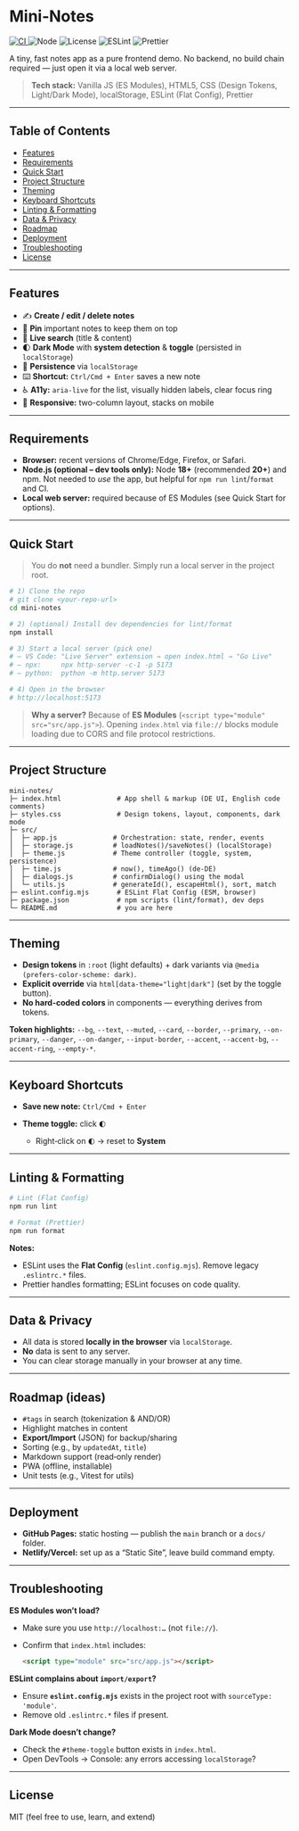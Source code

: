 # Mini‑Notes

<!-- Badges: update workflow filename/branch if needed -->
<p align="left">
  <!-- CI status (GitHub Actions) -->
  <a href="https://github.com/rluetken-dev/mini-notes/actions">
    <img
      alt="CI"
      src="https://img.shields.io/github/actions/workflow/status/rluetken-dev/mini-notes/ci.yml?branch=main"
    >
  </a>
  <!-- Node version -->
  <img alt="Node" src="https://img.shields.io/badge/node-%E2%89%A518-339933?logo=node.js&logoColor=white">
  <!-- License -->
  <img alt="License" src="https://img.shields.io/badge/license-MIT-blue.svg">
  <!-- ESLint -->
  <img alt="ESLint" src="https://img.shields.io/badge/lint-ESLint-4B32C3?logo=eslint&logoColor=white">
  <!-- Prettier -->
  <img alt="Prettier" src="https://img.shields.io/badge/format-Prettier-F7B93E?logo=prettier&logoColor=black">
</p>

A tiny, fast notes app as a pure frontend demo. No backend, no build chain required — just open it via a local web server.

> **Tech stack:** Vanilla JS (ES Modules), HTML5, CSS (Design Tokens, Light/Dark Mode), localStorage, ESLint (Flat Config), Prettier

---

## Table of Contents

* [Features](#features)
* [Requirements](#requirements)
* [Quick Start](#quick-start)
* [Project Structure](#project-structure)
* [Theming](#theming)
* [Keyboard Shortcuts](#keyboard-shortcuts)
* [Linting & Formatting](#linting--formatting)
* [Data & Privacy](#data--privacy)
* [Roadmap](#roadmap)
* [Deployment](#deployment)
* [Troubleshooting](#troubleshooting)
* [License](#license)

---

## Features

* ✍️ **Create / edit / delete notes**
* 📌 **Pin** important notes to keep them on top
* 🔎 **Live search** (title & content)
* 🌓 **Dark Mode** with **system detection** & **toggle** (persisted in `localStorage`)
* 💾 **Persistence** via `localStorage`
* ⌨️ **Shortcut:** `Ctrl/Cmd + Enter` saves a new note
* ♿ **A11y:** `aria-live` for the list, visually hidden labels, clear focus ring
* 📱 **Responsive:** two-column layout, stacks on mobile

---

## Requirements

* **Browser:** recent versions of Chrome/Edge, Firefox, or Safari.
* **Node.js (optional – dev tools only):** Node **18+** (recommended **20+**) and npm. Not needed to *use* the app, but helpful for `npm run lint`/`format` and CI.
* **Local web server:** required because of ES Modules (see Quick Start for options).

---

## Quick Start

> You do **not** need a bundler. Simply run a local server in the project root.

```bash
# 1) Clone the repo
# git clone <your-repo-url>
cd mini-notes

# 2) (optional) Install dev dependencies for lint/format
npm install

# 3) Start a local server (pick one)
# – VS Code: "Live Server" extension → open index.html → "Go Live"
# – npx:     npx http-server -c-1 -p 5173
# – python:  python -m http.server 5173

# 4) Open in the browser
# http://localhost:5173
```

> **Why a server?** Because of **ES Modules** (`<script type="module" src="src/app.js">`). Opening `index.html` via `file://` blocks module loading due to CORS and file protocol restrictions.

---

## Project Structure

```
mini-notes/
├─ index.html              # App shell & markup (DE UI, English code comments)
├─ styles.css              # Design tokens, layout, components, dark mode
├─ src/
│  ├─ app.js              # Orchestration: state, render, events
│  ├─ storage.js          # loadNotes()/saveNotes() (localStorage)
│  ├─ theme.js            # Theme controller (toggle, system, persistence)
│  ├─ time.js             # now(), timeAgo() (de-DE)
│  ├─ dialogs.js          # confirmDialog() using the modal
│  └─ utils.js            # generateId(), escapeHtml(), sort, match
├─ eslint.config.mjs       # ESLint Flat Config (ESM, browser)
├─ package.json            # npm scripts (lint/format), dev deps
└─ README.md               # you are here
```

---

## Theming

* **Design tokens** in `:root` (light defaults) + dark variants via `@media (prefers-color-scheme: dark)`.
* **Explicit override** via `html[data-theme="light|dark"]` (set by the toggle button).
* **No hard-coded colors** in components — everything derives from tokens.

**Token highlights:** `--bg`, `--text`, `--muted`, `--card`, `--border`, `--primary`, `--on-primary`, `--danger`, `--on-danger`, `--input-border`, `--accent`, `--accent-bg`, `--accent-ring`, `--empty-*`.

---

## Keyboard Shortcuts

* **Save new note:** `Ctrl/Cmd + Enter`
* **Theme toggle:** click `🌓`

  * Right‑click on `🌓` → reset to **System**

---

## Linting & Formatting

```bash
# Lint (Flat Config)
npm run lint

# Format (Prettier)
npm run format
```

**Notes:**

* ESLint uses the **Flat Config** (`eslint.config.mjs`). Remove legacy `.eslintrc.*` files.
* Prettier handles formatting; ESLint focuses on code quality.

---

## Data & Privacy

* All data is stored **locally in the browser** via `localStorage`.
* **No** data is sent to any server.
* You can clear storage manually in your browser at any time.

---

## Roadmap (ideas)

* `#tags` in search (tokenization & AND/OR)
* Highlight matches in content
* **Export/Import** (JSON) for backup/sharing
* Sorting (e.g., by `updatedAt`, `title`)
* Markdown support (read‑only render)
* PWA (offline, installable)
* Unit tests (e.g., Vitest for utils)

---

## Deployment

* **GitHub Pages:** static hosting — publish the `main` branch or a `docs/` folder.
* **Netlify/Vercel:** set up as a “Static Site”, leave build command empty.

---

## Troubleshooting

**ES Modules won’t load?**

* Make sure you use `http://localhost:…` (not `file://`).
* Confirm that `index.html` includes:

  ```html
  <script type="module" src="src/app.js"></script>
  ```

**ESLint complains about `import/export`?**

* Ensure **`eslint.config.mjs`** exists in the project root with `sourceType: 'module'`.
* Remove old `.eslintrc.*` files if present.

**Dark Mode doesn’t change?**

* Check the `#theme-toggle` button exists in `index.html`.
* Open DevTools → Console: any errors accessing `localStorage`?

---

## License

MIT (feel free to use, learn, and extend)

